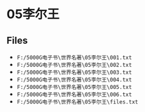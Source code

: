 # 05李尔王

## Files

- `F:/5000G电子书\世界名著\05李尔王\001.txt`
- `F:/5000G电子书\世界名著\05李尔王\002.txt`
- `F:/5000G电子书\世界名著\05李尔王\003.txt`
- `F:/5000G电子书\世界名著\05李尔王\004.txt`
- `F:/5000G电子书\世界名著\05李尔王\005.txt`
- `F:/5000G电子书\世界名著\05李尔王\006.txt`
- `F:/5000G电子书\世界名著\05李尔王\files.txt`
